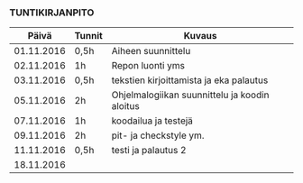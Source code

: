 ### TUNTIKIRJANPITO
Päivä | Tunnit | Kuvaus
----------- | ----- | ------
01.11.2016 | 0,5h | Aiheen suunnittelu
02.11.2016 | 1h | Repon luonti yms
03.11.2016 | 0,5h | tekstien kirjoittamista ja eka palautus
05.11.2016 | 2h | Ohjelmalogiikan suunnittelu ja koodin aloitus
07.11.2016 | 1h | koodailua ja testejä
09.11.2016 | 2h | pit- ja checkstyle ym.
11.11.2016 | 0,5h | testi ja palautus 2
18.11.2016 |



